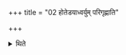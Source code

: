 +++
title = "02 होतेडयाध्वर्युम् परिगृह्णाति"

+++

<details><summary>थिते</summary>

2. The Hotr̥ takes hold of the Adhvaryu by means of the Iḍā(-pot).  

[^1]: i.e. he keeps it in between himself and the Hotr̥.
</details>
